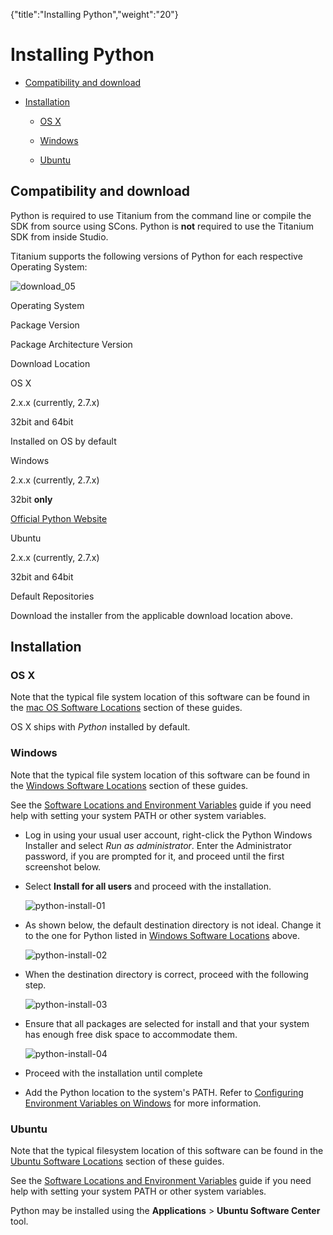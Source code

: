 {"title":"Installing Python","weight":"20"} 

# Installing Python

*   [Compatibility and download](#Compatibilityanddownload)
    
*   [Installation](#Installation)
    
    *   [OS X](#OSX)
        
    *   [Windows](#Windows)
        
    *   [Ubuntu](#Ubuntu)
        

## Compatibility and download

Python is required to use Titanium from the command line or compile the SDK from source using SCons. Python is **not** required to use the Titanium SDK from inside Studio.

Titanium supports the following versions of Python for each respective Operating System:

![download_05](/Images/appc/download/attachments/29004836/download_05.png)

Operating System

Package Version

Package Architecture Version

Download Location

OS X

2.x.x (currently, 2.7.x)

32bit and 64bit

Installed on OS by default

Windows

2.x.x (currently, 2.7.x)

32bit **only**

[Official Python Website](http://www.python.org/download/)

Ubuntu

2.x.x (currently, 2.7.x)

32bit and 64bit

Default Repositories

Download the installer from the applicable download location above.

## Installation

### OS X

Note that the typical file system location of this software can be found in the [mac OS Software Locations](/docs/appc/Titanium_SDK/Titanium_SDK_Getting_Started/Installation_and_Configuration/Software_Locations_and_Environment_Variables/#macOSSoftwareLocations) section of these guides.

OS X ships with _Python_ installed by default.

### Windows

Note that the typical file system location of this software can be found in the [Windows Software Locations](/docs/appc/Titanium_SDK/Titanium_SDK_Getting_Started/Installation_and_Configuration/Software_Locations_and_Environment_Variables/#WindowsSoftwareLocations) section of these guides.

See the [Software Locations and Environment Variables](/docs/appc/Titanium_SDK/Titanium_SDK_Getting_Started/Installation_and_Configuration/Software_Locations_and_Environment_Variables/) guide if you need help with setting your system PATH or other system variables.

*   Log in using your usual user account, right-click the Python Windows Installer and select _Run as administrator_. Enter the Administrator password, if you are prompted for it, and proceed until the first screenshot below.
    
*   Select **Install for all users** and proceed with the installation.
    
    ![python-install-01](/Images/appc/download/attachments/29004845/python-install-01.png)

*   As shown below, the default destination directory is not ideal. Change it to the one for Python listed in [Windows Software Locations](/docs/appc/Titanium_SDK/Titanium_SDK_Getting_Started/Installation_and_Configuration/Software_Locations_and_Environment_Variables/#WindowsSoftwareLocations) above.
    
    ![python-install-02](/Images/appc/download/attachments/29004845/python-install-02.png)

*   When the destination directory is correct, proceed with the following step.
    
    ![python-install-03](/Images/appc/download/attachments/29004845/python-install-03.png)

*   Ensure that all packages are selected for install and that your system has enough free disk space to accommodate them.
    
    ![python-install-04](/Images/appc/download/attachments/29004845/python-install-04.png)

*   Proceed with the installation until complete
    
*   Add the Python location to the system's PATH. Refer to [Configuring Environment Variables on Windows](/docs/appc/Titanium_SDK/Titanium_SDK_Getting_Started/Installation_and_Configuration/Software_Locations_and_Environment_Variables/#ConfiguringEnvironmentVariablesonWindows) for more information.
    

### Ubuntu

Note that the typical filesystem location of this software can be found in the [Ubuntu Software Locations](/docs/appc/Titanium_SDK/Titanium_SDK_Getting_Started/Installation_and_Configuration/Software_Locations_and_Environment_Variables/#UbuntuSoftwareLocations) section of these guides.

See the [Software Locations and Environment Variables](/docs/appc/Titanium_SDK/Titanium_SDK_Getting_Started/Installation_and_Configuration/Software_Locations_and_Environment_Variables/) guide if you need help with setting your system PATH or other system variables.

Python may be installed using the **Applications** \> **Ubuntu Software Center** tool.